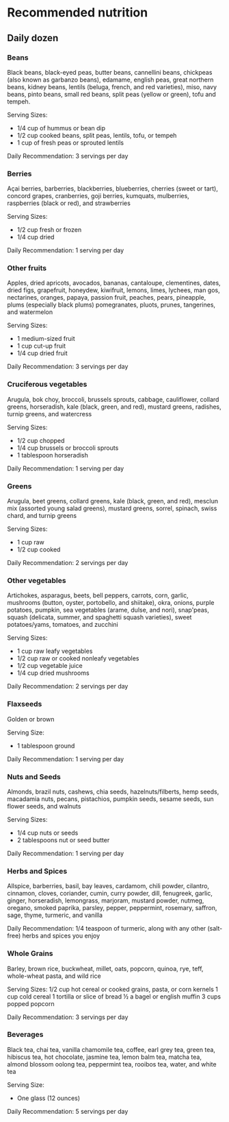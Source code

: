 # Recommended nutrition

## Daily dozen

### Beans
Black beans, black-eyed peas, butter beans, cannellini beans, chickpeas (also known as garbanzo beans), edamame, english peas, great northern beans, kidney beans, lentils (beluga, french, and red varieties), miso, navy beans, pinto beans, small red beans, split peas (yellow or green), tofu and tempeh.

Serving Sizes:
- 1/4 cup of hummus or bean dip
- 1/2 cup cooked beans, split peas, lentils, tofu, or tempeh
- 1 cup of fresh peas or sprouted lentils

Daily Recommendation: 3 servings per day

### Berries
Açai berries, barberries, blackberries, blueberries, cherries (sweet or tart), concord grapes, cranberries, goji berries, kumquats, mulberries, raspberries (black or red), and strawberries

Serving Sizes:
- 1/2 cup fresh or frozen
- 1/4 cup dried

Daily Recommendation: 1 serving per day

### Other fruits
Apples, dried apricots, avocados, bananas, cantaloupe, clementines, dates, dried figs, grapefruit, honeydew, kiwifruit, lemons, limes, lychees, man gos, nectarines, oranges, papaya, passion fruit, peaches, pears, pineapple, plums (especially black plums) pomegranates, pluots, prunes, tangerines, and watermelon

Serving Sizes:
- 1 medium-sized fruit
- 1 cup cut-up fruit 
- 1/4 cup dried fruit

Daily Recommendation: 3 servings per day

### Cruciferous vegetables
Arugula, bok choy, broccoli, brussels sprouts, cabbage, cauliflower, collard greens, horseradish, kale (black, green, and red), mustard greens, radishes, turnip greens, and watercress

Serving Sizes:
- 1/2 cup chopped
- 1/4 cup brussels or broccoli sprouts
- 1 tablespoon horseradish

Daily Recommendation: 1 serving per day

### Greens
Arugula, beet greens, collard greens, kale (black, green, and red), mesclun mix (assorted young salad greens), mustard greens, sorrel, spinach, swiss chard, and turnip greens

Serving Sizes:
- 1 cup raw
- 1/2 cup cooked

Daily Recommendation: 2 servings per day

### Other vegetables
Artichokes, asparagus, beets, bell peppers, carrots, corn, garlic, mushrooms (button, oyster, portobello, and shiitake), okra, onions, purple potatoes, pumpkin, sea vegetables (arame, dulse, and nori), snap'peas, squash (delicata, summer, and spaghetti squash varieties), sweet potatoes/yams, tomatoes, and zucchini

Serving Sizes:
- 1 cup raw leafy vegetables 
- 1/2 cup raw or cooked nonleafy vegetables
- 1/2 cup vegetable juice 
- 1/4 cup dried mushrooms

Daily Recommendation: 2 servings per day

### Flaxseeds
Golden or brown

Serving Size:
- 1 tablespoon ground

Daily Recommendation: 1 serving per day

### Nuts and Seeds
Almonds, brazil nuts, cashews, chia seeds, hazelnuts/filberts, hemp seeds, macadamia nuts, pecans, pistachios, pumpkin seeds, sesame seeds, sun flower seeds, and walnuts

Serving Sizes:
- 1/4 cup nuts or seeds
- 2 tablespoons nut or seed butter

Daily Recommendation: 1 serving per day

### Herbs and Spices
Allspice, barberries, basil, bay leaves, cardamom, chili powder, cilantro, cinnamon, cloves, coriander, cumin, curry powder, dill, fenugreek, garlic, ginger, horseradish, lemongrass, marjoram, mustard powder, nutmeg, oregano, smoked paprika, parsley, pepper, peppermint, rosemary, saffron, sage, thyme, turmeric, and vanilla

Daily Recommendation: 1/4 teaspoon of turmeric, along with any other (salt-free) herbs and spices you enjoy

### Whole Grains
Barley, brown rice, buckwheat, millet, oats, popcorn, quinoa, rye, teff, whole-wheat pasta, and wild rice

Serving Sizes:
1/2 cup hot cereal or cooked grains, pasta, or corn kernels
1 cup cold cereal
1 tortilla or slice of bread ½ a bagel or english muffin
3 cups popped popcorn

Daily Recommendation: 3 servings per day

### Beverages
Black tea, chai tea, vanilla chamomile tea, coffee, earl grey tea, green tea, hibiscus tea, hot chocolate, jasmine tea, lemon balm tea, matcha tea, almond blossom oolong tea, peppermint tea, rooibos tea, water, and white tea

Serving Size:
- One glass (12 ounces)

Daily Recommendation: 5 servings per day
